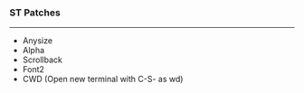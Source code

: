 ### ST Patches
---
- Anysize
- Alpha
- Scrollback
- Font2
- CWD (Open new terminal with C-S-<Return> as wd)
